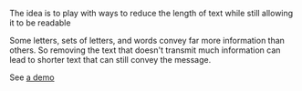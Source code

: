 The idea is to play with ways to reduce the length of text while still allowing it to be readable

Some letters, sets of letters, and words convey far more information than others. So removing the text that doesn't transmit much information can lead to shorter text that can still convey the message.

See [a demo](https://rawgit.com/fzembow/responsive-content/master/index.html)
